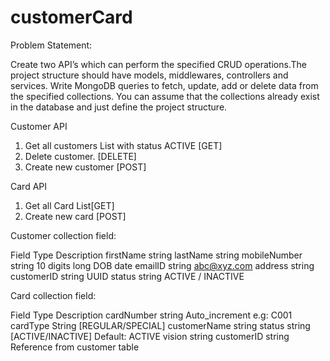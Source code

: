 # customerCard

Problem Statement:

Create two API’s which can perform the specified CRUD operations.The project structure should
have models, middlewares, controllers and services. Write MongoDB queries to fetch, update,
add or delete data from the specified collections. You can assume that the collections already
exist in the database and just define the project structure.

Customer API
1. Get all customers List with status ACTIVE [GET]
2. Delete customer. [DELETE]
3. Create new customer [POST]

Card API
1. Get all Card List[GET]
2. Create new card [POST]


Customer collection field:

Field         Type      Description
firstName    string
lastName     string
mobileNumber string   10 digits long
DOB           date
emailID      string      abc@xyz.com
address      string
customerID   string        UUID
status       string   ACTIVE / INACTIVE


Card collection field:

Field         Type           Description
cardNumber   string   Auto_increment e.g: C001
cardType     String     [REGULAR/SPECIAL]
customerName string
status       string   [ACTIVE/INACTIVE] Default: ACTIVE
vision       string
customerID   string   Reference from customer table
